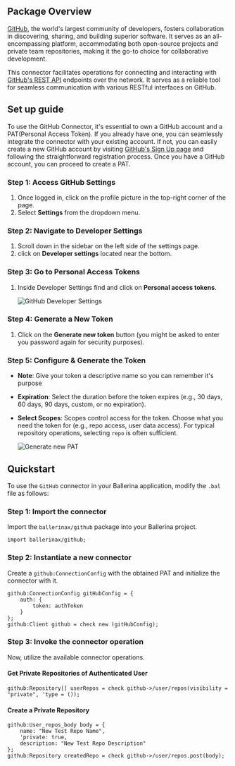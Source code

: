 ## Package Overview

[GitHub](https://github.com/), the world's largest community of developers, fosters collaboration in discovering, sharing, and building superior software. It serves as an all-encompassing platform, accommodating both open-source projects and private team repositories, making it the go-to choice for collaborative development.

This connector facilitates operations for connecting and interacting with [GitHub's REST API](https://docs.github.com/en/rest?apiVersion=2022-11-28) endpoints over the network. It serves as a reliable tool for seamless communication with various RESTful interfaces on GitHub.

## Set up guide

To use the GitHub Connector, it's essential to own a GitHub account and a PAT(Personal Access Token). If you already have one, you can seamlessly integrate the connector with your existing account. If not, you can easily create a new GitHub account by visiting [GitHub's Sign Up page](https://github.com/) and following the straightforward registration process. Once you have a GitHub account, you can proceed to create a PAT.

### Step 1: Access GitHub Settings

1. Once logged in, click on the profile picture in the top-right corner of the page.
2. Select **Settings** from the dropdown menu.

### Step 2: Navigate to Developer Settings

1. Scroll down in the sidebar on the left side of the settings page.
2. click on **Developer settings** located near the bottom.

### Step 3: Go to Personal Access Tokens

1. Inside Developer Settings find and click on **Personal access tokens**.

    <img src=https://raw.githubusercontent.com/ballerina-platform/module-ballerinax-github/master/docs/setup/resources/1-developer-settings.png alt="GitHub Developer Settings">

### Step 4: Generate a New Token

1. Click on the **Generate new token** button (you might be asked to enter you password again for security purposes).

### Step 5: Configure & Generate the Token

 - **Note**: Give your token a descriptive name so you can remember it's purpose
 - **Expiration**: Select the duration before the token expires (e.g., 30 days, 60 days, 90 days, custom, or no expiration).
 - **Select Scopes**: Scopes control access for the token. Choose what you need the token for (e.g., repo access, user data access). For typical repository operations, selecting `repo` is often sufficient.

    <img src=https://raw.githubusercontent.com/ballerina-platform/module-ballerinax-github/master/docs/setup/resources/2-generate-token.png alt="Generate new PAT">

## Quickstart

To use the `GitHub` connector in your Ballerina application, modify the `.bal` file as follows:

### Step 1: Import the connector

Import the `ballerinax/github` package into your Ballerina project.

```ballerina
import ballerinax/github;
```

### Step 2: Instantiate a new connector

Create a `github:ConnectionConfig` with the obtained PAT and initialize the connector with it.

```ballerina
github:ConnectionConfig gitHubConfig = {
    auth: {
        token: authToken
    }
};
github:Client github = check new (gitHubConfig);
```

### Step 3: Invoke the connector operation

Now, utilize the available connector operations.

#### Get Private Repositories of Authenticated User

```ballerina
github:Repository[] userRepos = check github->/user/repos(visibility = "private", 'type = ());
```

#### Create a Private Repository

```ballerina
github:User_repos_body body = {
    name: "New Test Repo Name",
    'private: true,
    description: "New Test Repo Description"
};
github:Repository createdRepo = check github->/user/repos.post(body);
```

